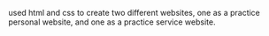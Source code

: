 used html and css to create two different websites, one as a practice personal website, and one as a practice service website.
